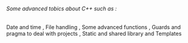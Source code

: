 ###### Some advanced tobics about C++ such as :
Date and time ,
File handling , 
Some advanced functions ,
Guards and pragma to deal with projects , 
Static and shared library and
Templates 